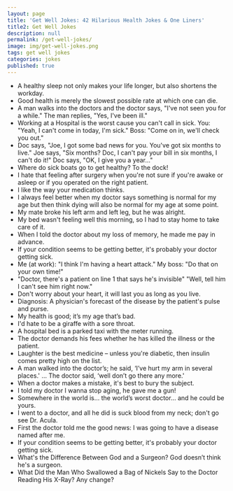 ```yaml
---
layout: page
title: 'Get Well Jokes: 42 Hilarious Health Jokes & One Liners'
title2: Get Well Jokes
description: null
permalink: /get-well-jokes/
image: img/get-well-jokes.png
tags: get well jokes
categories: jokes
published: true
---
```


<ul>
<li>A healthy sleep not only makes your life longer, but also shortens the workday.</li>
<li>Good health is merely the slowest possible rate at which one can die.</li>
<li>A man walks into the doctors and the doctor says, "I've not seen you for a while."  The man replies, "Yes, I've been ill."</li>
<li>Working at a Hospital is the worst cause you can't call in sick. You: "Yeah, I can't come in today, I'm sick." Boss: "Come on in, we'll check you out."</li>
<li>Doc says, "Joe, I got some bad news for you. You've got six months to live." Joe says, "Six months? Doc, I can't pay your bill in six months, I can't do it!" Doc says, "OK, I give you a year..."</li>
<li>Where do sick boats go to get healthy? To the dock!</li>
<li>I hate that feeling after surgery when you're not sure if you're awake or asleep or if you operated on the right patient.</li>
<li>I like the way your medication thinks.</li>
<li>I always feel better when my doctor says something is normal for my age but then think dying will also be normal for my age at some point.</li>
<li>My mate broke his left arm and left leg, but he was alright.</li>
<li>My bed wasn't feeling well this morning, so I had to stay home to take care of it.</li>
<li>When I told the doctor about my loss of memory, he made me pay in advance.</li>
<li>If your condition seems to be getting better, it's probably your doctor getting sick.</li>
<li>Me (at work): "I think I'm having a heart attack." My boss: "Do that on your own time!"</li>
<li>"Doctor, there's a patient on line 1 that says he's invisible" "Well, tell him I can't see him right now."</li>
<li>Don't worry about your heart, it will last you as long as you live.</li>
<li>Diagnosis: A physician's forecast of the disease by the patient's pulse and purse.</li>
<li>My health is good; it’s my age that’s bad.</li>  
<li>I'd hate to be a giraffe with a sore throat.</li>
<li>A hospital bed is a parked taxi with the meter running.</li>
<li>The doctor demands his fees whether he has killed the illness or the patient.</li>
<li>Laughter is the best medicine – unless you're diabetic, then insulin comes pretty high on the list.</li>
<li>A man walked into the doctor’s; he said, ‘I’ve hurt my arm in several places.' … The doctor said, ‘well don’t go there any more.'</li>
<li>When a doctor makes a mistake, it's best to bury the subject.</li>
<li>I told my doctor I wanna stop aging, he gave me a gun!</li>
<li>Somewhere in the world is… the world’s worst doctor… and he could be yours.</li>
<li>I went to a doctor, and all he did is suck blood from my neck; don't go see Dr. Acula.</li>  
<li>First the doctor told me the good news: I was going to have a disease named after me.</li>
<li>If your condition seems to be getting better, it's probably your doctor getting sick.</li>
<li>What's the Difference Between God and a Surgeon?
God doesn’t think he's a surgeon. </li>
<li>What Did the Man Who Swallowed a Bag of Nickels Say to the Doctor Reading His X-Ray?
Any change?</li>
</ul>
